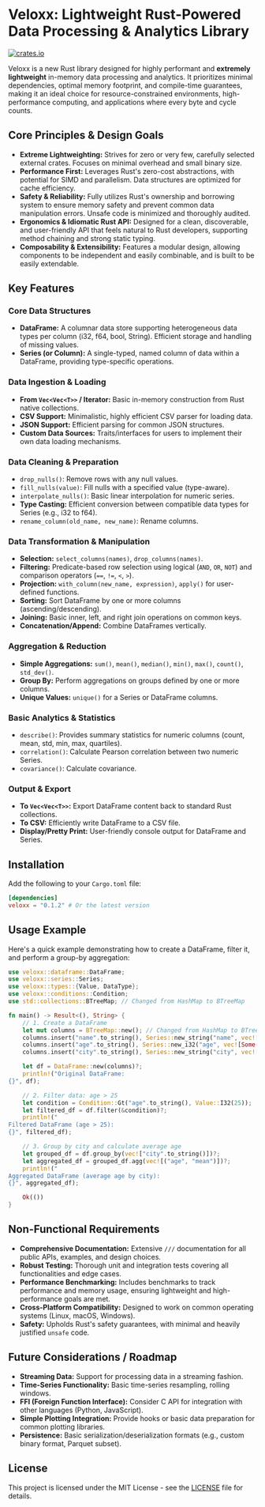 # Veloxx: Lightweight Rust-Powered Data Processing & Analytics Library

[![crates.io](https://img.shields.io/crates/v/veloxx.svg)](https://crates.io/crates/veloxx)

Veloxx is a new Rust library designed for highly performant and **extremely lightweight** in-memory data processing and analytics. It prioritizes minimal dependencies, optimal memory footprint, and compile-time guarantees, making it an ideal choice for resource-constrained environments, high-performance computing, and applications where every byte and cycle counts.

## Core Principles & Design Goals

*   **Extreme Lightweighting:** Strives for zero or very few, carefully selected external crates. Focuses on minimal overhead and small binary size.
*   **Performance First:** Leverages Rust's zero-cost abstractions, with potential for SIMD and parallelism. Data structures are optimized for cache efficiency.
*   **Safety & Reliability:** Fully utilizes Rust's ownership and borrowing system to ensure memory safety and prevent common data manipulation errors. Unsafe code is minimized and thoroughly audited.
*   **Ergonomics & Idiomatic Rust API:** Designed for a clean, discoverable, and user-friendly API that feels natural to Rust developers, supporting method chaining and strong static typing.
*   **Composability & Extensibility:** Features a modular design, allowing components to be independent and easily combinable, and is built to be easily extendable.

## Key Features

### Core Data Structures
*   **DataFrame:** A columnar data store supporting heterogeneous data types per column (i32, f64, bool, String). Efficient storage and handling of missing values.
*   **Series (or Column):** A single-typed, named column of data within a DataFrame, providing type-specific operations.

### Data Ingestion & Loading
*   **From `Vec<Vec<T>>` / Iterator:** Basic in-memory construction from Rust native collections.
*   **CSV Support:** Minimalistic, highly efficient CSV parser for loading data.
*   **JSON Support:** Efficient parsing for common JSON structures.
*   **Custom Data Sources:** Traits/interfaces for users to implement their own data loading mechanisms.

### Data Cleaning & Preparation
*   `drop_nulls()`: Remove rows with any null values.
*   `fill_nulls(value)`: Fill nulls with a specified value (type-aware).
*   `interpolate_nulls()`: Basic linear interpolation for numeric series.
*   **Type Casting:** Efficient conversion between compatible data types for Series (e.g., i32 to f64).
*   `rename_column(old_name, new_name)`: Rename columns.

### Data Transformation & Manipulation
*   **Selection:** `select_columns(names)`, `drop_columns(names)`.
*   **Filtering:** Predicate-based row selection using logical (`AND`, `OR`, `NOT`) and comparison operators (`==`, `!=`, `<`, `>`).
*   **Projection:** `with_column(new_name, expression)`, `apply()` for user-defined functions.
*   **Sorting:** Sort DataFrame by one or more columns (ascending/descending).
*   **Joining:** Basic inner, left, and right join operations on common keys.
*   **Concatenation/Append:** Combine DataFrames vertically.

### Aggregation & Reduction
*   **Simple Aggregations:** `sum()`, `mean()`, `median()`, `min()`, `max()`, `count()`, `std_dev()`.
*   **Group By:** Perform aggregations on groups defined by one or more columns.
*   **Unique Values:** `unique()` for a Series or DataFrame columns.

### Basic Analytics & Statistics
*   `describe()`: Provides summary statistics for numeric columns (count, mean, std, min, max, quartiles).
*   `correlation()`: Calculate Pearson correlation between two numeric Series.
*   `covariance()`: Calculate covariance.

### Output & Export
*   **To `Vec<Vec<T>>`:** Export DataFrame content back to standard Rust collections.
*   **To CSV:** Efficiently write DataFrame to a CSV file.
*   **Display/Pretty Print:** User-friendly console output for DataFrame and Series.

## Installation

Add the following to your `Cargo.toml` file:

```toml
[dependencies]
veloxx = "0.1.2" # Or the latest version
```

## Usage Example

Here's a quick example demonstrating how to create a DataFrame, filter it, and perform a group-by aggregation:

```rust
use veloxx::dataframe::DataFrame;
use veloxx::series::Series;
use veloxx::types::{Value, DataType};
use veloxx::conditions::Condition;
use std::collections::BTreeMap; // Changed from HashMap to BTreeMap

fn main() -> Result<(), String> {
    // 1. Create a DataFrame
    let mut columns = BTreeMap::new(); // Changed from HashMap to BTreeMap
    columns.insert("name".to_string(), Series::new_string("name", vec![Some("Alice".to_string()), Some("Bob".to_string()), Some("Charlie".to_string()), Some("David".to_string())]));
    columns.insert("age".to_string(), Series::new_i32("age", vec![Some(25), Some(30), Some(22), Some(35)]));
    columns.insert("city".to_string(), Series::new_string("city", vec![Some("New York".to_string()), Some("London".to_string()), Some("New York".to_string()), Some("Paris".to_string())]));

    let df = DataFrame::new(columns)?;
    println!("Original DataFrame:
{}", df);

    // 2. Filter data: age > 25
    let condition = Condition::Gt("age".to_string(), Value::I32(25));
    let filtered_df = df.filter(&condition)?;
    println!("
Filtered DataFrame (age > 25):
{}", filtered_df);

    // 3. Group by city and calculate average age
    let grouped_df = df.group_by(vec!["city".to_string()])?;
    let aggregated_df = grouped_df.agg(vec![("age", "mean")])?;
    println!("
Aggregated DataFrame (average age by city):
{}", aggregated_df);

    Ok(())
}
```

## Non-Functional Requirements

*   **Comprehensive Documentation:** Extensive `///` documentation for all public APIs, examples, and design choices.
*   **Robust Testing:** Thorough unit and integration tests covering all functionalities and edge cases.
*   **Performance Benchmarking:** Includes benchmarks to track performance and memory usage, ensuring lightweight and high-performance goals are met.
*   **Cross-Platform Compatibility:** Designed to work on common operating systems (Linux, macOS, Windows).
*   **Safety:** Upholds Rust's safety guarantees, with minimal and heavily justified `unsafe` code.

## Future Considerations / Roadmap

*   **Streaming Data:** Support for processing data in a streaming fashion.
*   **Time-Series Functionality:** Basic time-series resampling, rolling windows.
*   **FFI (Foreign Function Interface):** Consider C API for integration with other languages (Python, JavaScript).
*   **Simple Plotting Integration:** Provide hooks or basic data preparation for common plotting libraries.
*   **Persistence:** Basic serialization/deserialization formats (e.g., custom binary format, Parquet subset).

## License

This project is licensed under the MIT License - see the [LICENSE](LICENSE) file for details.
